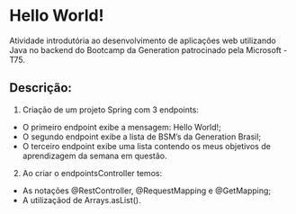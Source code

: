 # Hello World!
Atividade introdutória ao desenvolvimento de aplicações web utilizando Java no backend do Bootcamp da Generation patrocinado pela Microsoft - T75.

## Descrição:
1. Criação de um projeto Spring com 3 endpoints:
- O primeiro endpoint exibe a mensagem: Hello World!;
- O segundo endpoint exibe a lista de BSM’s da Generation Brasil;
- O terceiro endpoint exibe uma lista contendo os meus objetivos de aprendizagem da semana em questão.
2. Ao criar o endpointsController temos:
- As notações @RestController, @RequestMapping e @GetMapping;
- A utilizaçãod de Arrays.asList().
